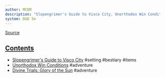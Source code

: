 ```yaml
---
author: MCDM
description: "Slopengrimer's Guide to Visco City, Unorthodox Win Conditions, Divine Trials: Glory of the Sun"
system: D&D 5e
---
```

[Source](zotero://select/library/items/S7N5J4V2)


## [Contents](zotero://open-pdf/library/items/S7N5J4V2?page=3)

- [Slopengrimer's Guide to Visco City](zotero://open-pdf/library/items/S7N5J4V2?page=5) #setting #bestiary #items 
- [Unorthodox Win Conditions](zotero://open-pdf/library/items/S7N5J4V2?page=16) #adventure 
- [Divine Trials: Glory of the Sun](zotero://open-pdf/library/items/S7N5J4V2?page=26) #adventure 

